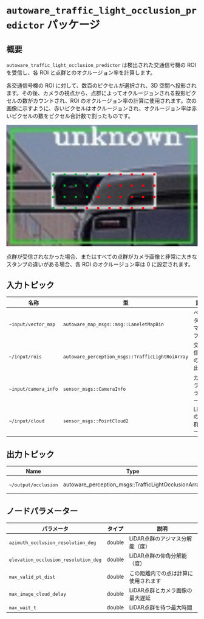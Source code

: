 # `autoware_traffic_light_occlusion_predictor` パッケージ

## 概要

`autoware_traffic_light_occlusion_predictor` は検出された交通信号機の ROI を受信し、各 ROI と点群とのオクルージョン率を計算します。

各交通信号機の ROI に対して、数百のピクセルが選択され、3D 空間へ投影されます。その後、カメラの視点から、点群によってオクルージョンされる投影ピクセルの数がカウントされ、ROI のオクルージョン率の計算に使用されます。次の画像に示すように、赤いピクセルはオクルージョンされ、オクルージョン率は赤いピクセルの数をピクセル合計数で割ったものです。

![image](images/occlusion.png)

点群が受信されなかった場合、またはすべての点群がカメラ画像と非常に大きなスタンプの違いがある場合、各 ROI のオクルージョン率は 0 に設定されます。

## 入力トピック

| 名称                 | 型                                           | 説明              |
| -------------------- | ---------------------------------------------- | ------------------------ |
| `~input/vector_map`  | `autoware_map_msgs::msg::LaneletMapBin`          | ベクターマップ               |
| `~/input/rois`       | `autoware_perception_msgs::TrafficLightRoiArray` | 交通信号の検出             |
| `~input/camera_info` | `sensor_msgs::CameraInfo`                        | カメラパラメータ               |
| `~/input/cloud`      | `sensor_msgs::PointCloud2`                       | LiDAR の点群データ             |

## 出力トピック

| Name                 | Type                                                | Description                  |
| -------------------- | --------------------------------------------------- | ---------------------------- |
| `~/output/occlusion` | autoware_perception_msgs::TrafficLightOcclusionArray | 各ROIの被覆率               |

## ノードパラメーター

| パラメータ                            | タイプ   | 説明                                                     |
| ------------------------------------ | ------ | ----------------------------------------------------------- |
| `azimuth_occlusion_resolution_deg`   | double | LiDAR点群のアジマス分解能（度）                          |
| `elevation_occlusion_resolution_deg` | double | LiDAR点群の仰角分解能（度）                            |
| `max_valid_pt_dist`                  | double | この距離内での点は計算に使用されます                  |
| `max_image_cloud_delay`              | double | LiDAR点群とカメラ画像の最大遅延                          |
| `max_wait_t`                         | double | LiDAR点群を待つ最大時間                                 |

